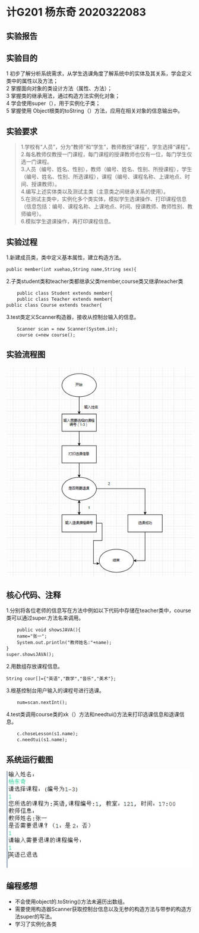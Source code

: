 # 计G201 杨东奇 2020322083
## 实验报告
## 实验目的
1 初步了解分析系统需求，从学生选课角度了解系统中的实体及其关系，学会定义类中的属性以及方法；<br/>
2 掌握面向对象的类设计方法（属性、方法）；<br/>
3 掌握类的继承用法，通过构造方法实例化对象；<br/>
4 学会使用super（），用于实例化子类；<br/>
5 掌握使用 Object根类的toString（）方法，应用在相关对象的信息输出中。<br/>
## 实验要求
> 1.学校有“人员”，分为“教师”和“学生”，教师教授“课程”，学生选择“课程”。<br/>
> 2.每名教师仅教授一门课程，每门课程的授课教师也仅有一位，每门学生仅选一门课程。<br/>
> 3.人员（编号、姓名、性别），教师（编号、姓名、性别、所授课程），学生（编号、姓名、性别、所选课程），课程（编号、课程名称、上课地点、时间、授课教师）。<br/>
> 4.编写上述实体类以及测试主类（主意类之间继承关系的使用）。<br/>
> 5.在测试主类中，实例化多个类实体，模拟学生选课操作、打印课程信息（信息包括：编号、课程名称、上课地点、时间、授课教师、教师性别、教师编号）。<br/>
> 6.模拟学生退课操作，再打印课程信息。
## 实验过程
1.新建成员类，类中定义基本属性，建立构造方法。<br/>

    public member(int xuehao,String name,String sex){
    
2.子类student类和teacher类都继承父类member,course类又继承teacher类<br/>

		public class Student extends member{
		public class Teacher extends member{
    public class Course extends teacher{
	
3.test类定义Scanner构造器，接收从控制台输入的信息。<br/>
		
		Scanner scan = new Scanner(System.in);	
		course c=new course();
		
## 实验流程图
![image](https://github.com/ydqgithub/XK/blob/main/images/lct.jpg)
## 核心代码、注释
1.分别将各位老师的信息写在方法中例如以下代码中存储在teacher类中，course类可以通过super.方法名来调用。

		public void showsJAVA(){
		name="张一";
		System.out.println("教师姓名:"+name);
	}
    super.showsJAVA();
2.用数组存放课程信息。

    String cour[]={"英语","数学","音乐","美术"};
 
3.根基控制台用户输入的课程号进行选课。

		num=scan.nextInt();

4.test类调用course类的xk（）方法和needtui()方法来打印选课信息和退课信息。

		c.choseLesson(s1.name);
		c.needtui(s1.name);
## 系统运行截图
![image](https://github.com/ydqgithub/XK/blob/main/images/ydq.jpg)
## 编程感想
* 不会使用object的.toString()方法未遍历出数组。<br/>
* 需要使用构造器Scanner获取控制台信息以及无参的构造方法与带参的构造方法super的写法。<br/>
* 学习了实例化各类<br/>
